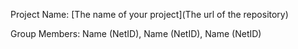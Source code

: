 Project Name: [The name of your project](The url of the repository)

Group Members: Name (NetID), Name (NetID), Name (NetID)
